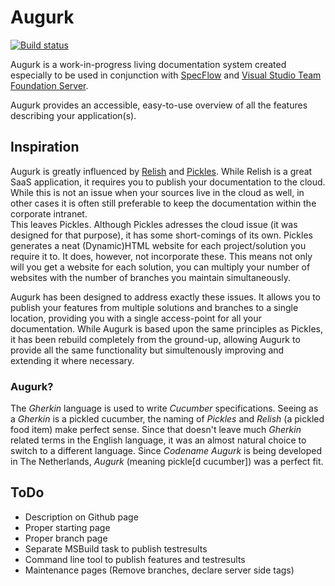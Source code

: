 Augurk
======
[![Build status](https://ci.appveyor.com/api/projects/status/elxscd2cr60jkx35/branch/master?svg=true)](https://ci.appveyor.com/project/augurk/augurk-commandline/branch/master)

Augurk is a work-in-progress living documentation system created especially to be used 
in conjunction with [SpecFlow](http://www.specflow.org) and 
[Visual Studio Team Foundation Server](http://msdn.microsoft.com/en-us/vstudio/ff637362.aspx).

Augurk provides an accessible, easy-to-use overview of all the features describing your application(s).

## Inspiration ## 
Augurk is greatly influenced by [Relish](https://www.relishapp.com/)
and [Pickles](http://www.picklesdoc.com/). While Relish is a great SaaS application,
it requires you to publish your documentation to the cloud. While this is not an issue when your sources live in the cloud as well,
in other cases it is often still preferable to keep the documentation within the corporate intranet.<br />
This leaves Pickles. Although Pickles adresses the cloud issue (it was designed for that purpose), it has
some short-comings of its own. Pickles generates a neat (Dynamic)HTML website for each project/solution you
require it to. It does, however, not incorporate these. This means not only will you get a website for each solution,
you can multiply your number of websites with the number of branches you maintain simultaneously.

Augurk has been designed to address exactly these issues. It allows you to publish your
features from multiple solutions and branches to a single location, providing you with a single access-point
for all your documentation. While Augurk is based upon the same principles as Pickles, it has 
been rebuild completely from the ground-up, allowing Augurk to provide all the same functionality but simultenously
improving and extending it where necessary.

### Augurk? ###
The <em>Gherkin</em> language is used to write <em>Cucumber</em> specifications. 
Seeing as a <em>Gherkin</em> is a pickled cucumber, the naming of <em>Pickles</em>
and <em>Relish</em> (a pickled food item) make perfect sense. Since that doesn't leave much
<em>Gherkin</em> related terms in the English language, it was an almost natural choice to switch
to a different language. Since <em>Codename Augurk</em> is being developed in The Netherlands, 
<em>Augurk</em> (meaning pickle[d cucumber]) was a perfect fit.

## ToDo ##

+ Description on Github page
+ Proper starting page
+ Proper branch page
+ Separate MSBuild task to publish testresults
+ Command line tool to publish features and testresults
+ Maintenance pages (Remove branches, declare server side tags)

